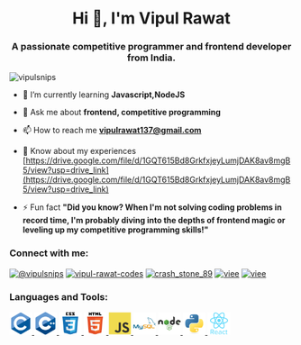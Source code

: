 <h1 align="center">Hi 👋, I'm Vipul Rawat</h1>
<h3 align="center">A passionate competitive programmer and frontend developer from India.</h3>

<p align="left"> <img src="https://komarev.com/ghpvc/?username=vipulsnips&label=Profile%20views&color=0e75b6&style=flat" alt="vipulsnips" /> </p>

- 🌱 I’m currently learning **Javascript,NodeJS**

- 💬 Ask me about **frontend, competitive programming**

- 📫 How to reach me **vipulrawat137@gmail.com**

- 📄 Know about my experiences [https://drive.google.com/file/d/1GQT615Bd8GrkfxjeyLumjDAK8av8mgB5/view?usp=drive_link](https://drive.google.com/file/d/1GQT615Bd8GrkfxjeyLumjDAK8av8mgB5/view?usp=drive_link)

- ⚡ Fun fact **"Did you know? When I'm not solving coding problems in record time, I'm probably diving into the depths of frontend magic or leveling up my competitive programming skills!"**

<h3 align="left">Connect with me:</h3>
<p align="left">
<a href="https://twitter.com/@vipulsnips" target="blank"><img align="center" src="https://raw.githubusercontent.com/rahuldkjain/github-profile-readme-generator/master/src/images/icons/Social/twitter.svg" alt="@vipulsnips" height="30" width="40" /></a>
<a href="https://linkedin.com/in/vipul-rawat-codes" target="blank"><img align="center" src="https://raw.githubusercontent.com/rahuldkjain/github-profile-readme-generator/master/src/images/icons/Social/linked-in-alt.svg" alt="vipul-rawat-codes" height="30" width="40" /></a>
<a href="https://www.codechef.com/users/crash_stone_89" target="blank"><img align="center" src="https://cdn.jsdelivr.net/npm/simple-icons@3.1.0/icons/codechef.svg" alt="crash_stone_89" height="30" width="40" /></a>
<a href="https://codeforces.com/profile/viee" target="blank"><img align="center" src="https://raw.githubusercontent.com/rahuldkjain/github-profile-readme-generator/master/src/images/icons/Social/codeforces.svg" alt="viee" height="30" width="40" /></a>
<a href="https://www.leetcode.com/viee" target="blank"><img align="center" src="https://raw.githubusercontent.com/rahuldkjain/github-profile-readme-generator/master/src/images/icons/Social/leet-code.svg" alt="viee" height="30" width="40" /></a>
</p>

<h3 align="left">Languages and Tools:</h3>
<p align="left"> <a href="https://www.cprogramming.com/" target="_blank" rel="noreferrer"> <img src="https://raw.githubusercontent.com/devicons/devicon/master/icons/c/c-original.svg" alt="c" width="40" height="40"/> </a> <a href="https://www.w3schools.com/cpp/" target="_blank" rel="noreferrer"> <img src="https://raw.githubusercontent.com/devicons/devicon/master/icons/cplusplus/cplusplus-original.svg" alt="cplusplus" width="40" height="40"/> </a> <a href="https://www.w3schools.com/css/" target="_blank" rel="noreferrer"> <img src="https://raw.githubusercontent.com/devicons/devicon/master/icons/css3/css3-original-wordmark.svg" alt="css3" width="40" height="40"/> </a> <a href="https://www.w3.org/html/" target="_blank" rel="noreferrer"> <img src="https://raw.githubusercontent.com/devicons/devicon/master/icons/html5/html5-original-wordmark.svg" alt="html5" width="40" height="40"/> </a> <a href="https://developer.mozilla.org/en-US/docs/Web/JavaScript" target="_blank" rel="noreferrer"> <img src="https://raw.githubusercontent.com/devicons/devicon/master/icons/javascript/javascript-original.svg" alt="javascript" width="40" height="40"/> </a> <a href="https://www.mysql.com/" target="_blank" rel="noreferrer"> <img src="https://raw.githubusercontent.com/devicons/devicon/master/icons/mysql/mysql-original-wordmark.svg" alt="mysql" width="40" height="40"/> </a> <a href="https://nodejs.org" target="_blank" rel="noreferrer"> <img src="https://raw.githubusercontent.com/devicons/devicon/master/icons/nodejs/nodejs-original-wordmark.svg" alt="nodejs" width="40" height="40"/> </a> <a href="https://www.python.org" target="_blank" rel="noreferrer"> <img src="https://raw.githubusercontent.com/devicons/devicon/master/icons/python/python-original.svg" alt="python" width="40" height="40"/> </a> <a href="https://reactjs.org/" target="_blank" rel="noreferrer"> <img src="https://raw.githubusercontent.com/devicons/devicon/master/icons/react/react-original-wordmark.svg" alt="react" width="40" height="40"/> </a> </p>

